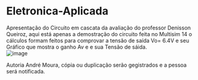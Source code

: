 # Eletronica-Aplicada
Apresentação do Circuito em cascata  da avaliação do professor Denisson Queiroz, aqui está apenas a demostração do circuito feita no Multisim 14 o cálculos formam feitos para comprovar a tensão de saída Vo= 6.4V e seu Gráfico que mostra o ganho Av e  e sua Tensão de  sáida.  
![image](https://github.com/AndreMouraL/Eletronica-Aplicada/assets/117699977/c2f99f6d-affe-4029-b8cd-b7076775cfb4)


Autoria André Moura, cópia ou duplicação serão gegistrados e a pessoa será notificada.
